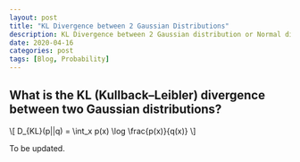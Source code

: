 ```yaml
---
layout: post
title: "KL Divergence between 2 Gaussian Distributions"
description: KL Divergence between 2 Gaussian distribution or Normal distribution, Probability.
date: 2020-04-16
categories: post
tags: [Blog, Probability]
---
```


## What is the KL (Kullback–Leibler) divergence between two Gaussian distributions?

\\[ D_{KL}(p||q) = \int_x p(x) \log \frac{p(x)}{q(x)} \\]

To be updated.